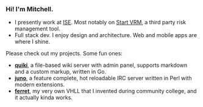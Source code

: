 ### Hi! I'm Mitchell.
* I presently work at [ISE](https://ise.io). Most notably on [Start VRM](https://startvrm.com), a third party risk management tool.
* Full stack dev. I enjoy design and architecture. Web and mobile apps are where I shine.

Please check out my projects. Some fun ones:
* [__quiki__](https://github.com/cooper/quiki), a file-based wiki server with admin panel, supports markdown and a custom markup, written in Go.
* [__juno__](https://github.com/cooper/juno), a feature complete, hot reloadable IRC server written in Perl with modern extensions.
* [__ferret__](https://github.com/cooper/ferret), my very own VHLL that I invented during community college, and it actually kinda works.
